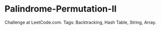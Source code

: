 # Palindrome-Permutation-II
Challenge at LeetCode.com. Tags: Backtracking, Hash Table, String, Array.
